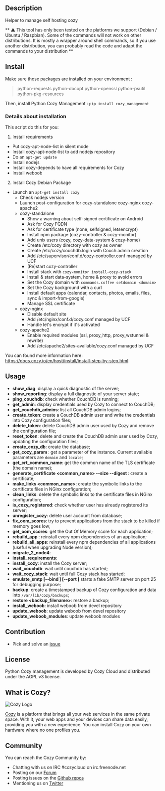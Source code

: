 ## Description

Helper to manage self hosting cozy

** ⚠ This tool has only been tested on the platforms we support (Debian / Ubuntu / Raspbian). Some of the commands will not work on other distributions. It is mostly a wrapper around shell commands, so if you use another distribution, you can probably read the code and adapt the commands to your distribution **

## Install

Make sure those packages are installed on your environment :
> python-requests python-docopt python-openssl	python-psutil python-pkg-resources

Then, install Python Cozy Management :
`pip install cozy_management`


### Details about installation

This script do this for you:

1. Install requirements
  * Put cozy-apt-node-list in silent mode
  * Install cozy-apt-node-list to add nodejs repository
  * Do an `apt-get update`
  * Install nodejs
  * Install cozy-depends to have all requirements for Cozy
  * Install weboob
2. Install Cozy Debian Package
  * Launch an `apt-get install cozy`
    * Check nodejs version
    * Launch post-configuration for cozy-standalone cozy-nginx cozy-apache2
    * cozy-standalone
      * Show a warning about self-signed certificate on Android
      * Ask for Cozy FQDN
      * Ask for certificate type (none, selfsigned, letsencrypt)
      * Install npm package (cozy-controller & cozy-monitor)
      * Add unix users (cozy, cozy-data-system & cozy-home)
      * Create /etc/cozy directory with cozy as owner
      * Create /etc/cozy/couchdb.login with Couch admin creation
      * Add /etc/supervisor/conf.d/cozy-controller.conf managed by UCF
      * (Re)start cozy-controller
      * Install stack with `cozy-monitor install-cozy-stack`
      * Install & start data-system, home & proxy to avoid errors
      * Set the Cozy domain with `commands.coffee setdomain <domain>`
      * Set the Cozy background with a curl
      * Install default apps (calendar, contacts, photos, emails, files, sync & import-from-google)
      * Manage SSL certificate
    * cozy-nginx
      * Disable default site
      * Add /etc/nginx/conf.d/cozy.conf managed by UCF
      * Handle let's encrypt if it's activated
    * cozy-apache2
      * Enable required modules (ssl, proxy_http, proxy_wstunnel & rewrite)
      * Add /etc/apache2/sites-available/cozy.conf managed by UCF

You can found more information here: https://docs.cozy.io/en/host/install/install-step-by-step.html

## Usage

* **show_diag**: display a quick diagnostic of the server;
* **show_reporting**: display a full diagnostic of your server state;
* **ping_couchdb**: check whether CouchDB is running;
* **get_admin**: display credentials used by Cozy to connect to CouchDB;
* **get_couchdb_admins**: list all CouchDB admin logins;
* **create_token**: create a CouchDB admin user and write the credentials into Cozy configuration files;
* **delete_token**: delete CouchDB admin user used by Cozy and remove the configuration file;
* **reset_token**: delete and create the CouchDB admin user used by Cozy, updating the configuration files;
* **create_cozy_db**: create the database;
* **get_cozy_param <name>**: get a parameter of the instance. Current available parameters are `domain` and `locale`;
* **get_crt_common_name**: get the common name of the TLS certificate (the domain name);
* **generate_certificate <common_name> --size <size> --digest <digest>**: create a certificate;
* **make_links <common_name>**: create the symbolic links to the certificate files in NGinx configuration;
* **clean_links**: delete the symbolic links to the certificate files in NGinx configuration;
* **is_cozy_registered**: check whether user has already registered its server;
* **unregister_cozy**: delete user account from database;
* **fix_oom_scores**: try to prevent applications from the stack to be killed if memory goes low;
* **get_oom_scores**: get the Out Of Memory score for each application;
* **rebuild_app <app>**: reinstall every npm dependencies of an application;
* **rebuild_all_apps**: reinstall every npm dependencies of all applications (useful when upgrading Node version);
* **migrate_2_node4**:
* **install_requirements**:
* **install_cozy**: install the Cozy server;
* **wait_couchdb**: wait until couchdb has started;
* **wait_cozy_stack**: wait until full Cozy stack has started;
* **emulate_smtp [--bind <ip>] [--port <port>]** starts a fake SMTP server on port 25 for debugging purpose;
* **backup**: create a timestamped backup of Cozy configuration and data into `/var/lib/cozy/backups`;
* **restore <backup_filename>**: restore a backup;
* **install_weboob**: install weboob from devel repository
* **update_weboob**: update weboob from devel repository
* **update_weboob_modules**: update weboob modules

## Contribution

* Pick and solve an [issue](https://github.com/cozy/python_cozy_management/issues)

## License

Python Cozy management is developed by Cozy Cloud and distributed under the AGPL v3 license.

## What is Cozy?

![Cozy Logo](https://raw.github.com/cozy/cozy-setup/gh-pages/assets/images/happycloud.png)

[Cozy](http://cozy.io) is a platform that brings all your web services in the
same private space.  With it, your web apps and your devices can share data
easily, providing you with a new experience. You can install Cozy on your own
hardware where no one profiles you.

## Community

You can reach the Cozy Community by:

* Chatting with us on IRC #cozycloud on irc.freenode.net
* Posting on our [Forum](https://forum.cozy.io/)
* Posting issues on the [Github repos](https://github.com/cozy/)
* Mentioning us on [Twitter](http://twitter.com/mycozycloud)
